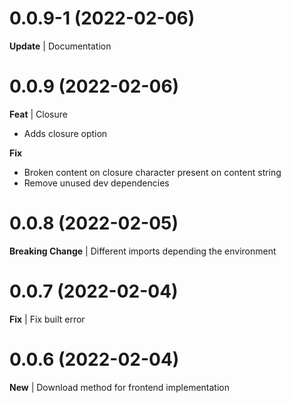 # 0.0.9-1 (2022-02-06)
**Update** | Documentation
# 0.0.9 (2022-02-06)
**Feat** | Closure
- Adds closure option

**Fix**
- Broken content on closure character present on content string
- Remove unused dev dependencies
# 0.0.8 (2022-02-05)
**Breaking Change** | Different imports depending the environment
# 0.0.7 (2022-02-04)
**Fix** | Fix built error
# 0.0.6 (2022-02-04)
**New** | Download method for frontend implementation
